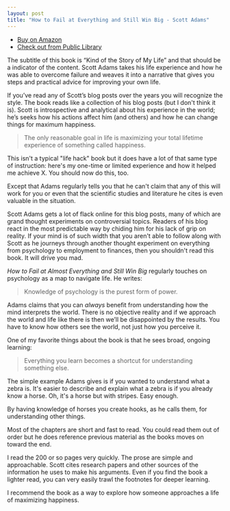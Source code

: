 ```yaml
---
layout: post
title: "How to Fail at Everything and Still Win Big - Scott Adams"
---
```


* [Buy on Amazon](http://www.amazon.com/gp/product/1591847745/ref=as_li_qf_sp_asin_il_tl?ie=UTF8&camp=1789&creative=9325&creativeASIN=1591847745&linkCode=as2&tag=ryaire-20&linkId=MM23UQ3M6IDZZWUW)
* [Check out from Public Library](http://www.worldcat.org/title/how-to-fail-at-almost-everything-and-still-win-big-kind-of-the-story-of-my-life/oclc/842209207&referer=brief_results)

The subtitle of this book is “Kind of the Story of My Life” and that should be a indicator of the content. Scott Adams takes his life experience and how he was able to overcome failure and weaves it into a narrative that gives you steps and practical advice for improving your own life.

If you’ve read any of Scott’s blog posts over the years you will recognize the style. The book reads like a collection of his blog posts (but I don't think it is). Scott is introspective and analytical about his experience in the world; he’s seeks how his actions affect him (and others) and how he can change things for maximum happiness.

> The only reasonable goal in life is maximizing your total lifetime experience of something called happiness.

This isn't a typical "life hack" book but it does have a lot of that same type of instruction: here's my one-time or limited experience and how it helped me achieve X. You should now do this, too.

Except that Adams regularly tells you that he can't claim that any of this will work for you or even that the scientific studies and literature he cites is even valuable in the situation. 

Scott Adams gets a lot of flack online for this blog posts, many of which are grand thought experiments on controversial topics. Readers of his blog react in the most predictable way by chiding him for his lack of grip on reality. If your mind is of such width that you aren't able to follow along with Scott as he journeys through another thought experiment on everything from psychology to employment to finances, then you shouldn't read this book. It will drive you mad.

_How to Fail at Almost Everything and Still Win Big_ regularly touches on psychology as a map to navigate life. He writes:

> Knowledge of psychology is the purest form of power.

Adams claims that you can _always_ benefit from understanding how the mind interprets the world. There is no objective reality and if we approach the world and life like there is then we’ll be disappointed by the results. You have to know how others see the world, not just how you perceive it.

One of my favorite things about the book is that he sees broad, ongoing learning:

> Everything you learn becomes a shortcut for understanding something else.

The simple example Adams gives is if you wanted to understand what a zebra is. It's easier to describe and explain what a zebra is if you already know a horse. Oh, it's a horse but with stripes. Easy enough. 

By having knowledge of horses you create hooks, as he calls them, for understanding other things. 

Most of the chapters are short and fast to read. You could read them out of order but he does reference previous material as the books moves on toward the end.

I read the 200 or so pages very quickly. The prose are simple and approachable. Scott cites research papers and other sources of the information he uses to make his arguments. Even if you find the book a lighter read, you can very easily trawl the footnotes for deeper learning.

I recommend the book as a way to explore how someone approaches a life of maximizing happiness.